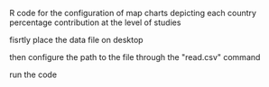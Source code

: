 R code for the configuration of map charts depicting each country percentage contribution at the level of studies

fisrtly place the data file on desktop

then configure the path to the file through the "read.csv" command

run the code
